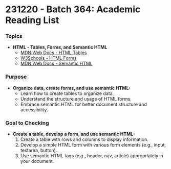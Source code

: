 # 231220 - Batch 364:  Academic Reading List 


### **Topics**

- **HTML - Tables, Forms, and Semantic HTML**
  - [MDN Web Docs - HTML Tables](https://developer.mozilla.org/en-US/docs/Web/HTML/Element/table)
  - [W3Schools - HTML Forms](https://www.w3schools.com/html/html_forms.asp)
  - [MDN Web Docs - Semantic HTML](https://developer.mozilla.org/en-US/docs/Glossary/Semantics#Semantics_in_HTML)


### **Purpose**

- **Organize data, create forms, and use semantic HTML:**
  - Learn how to create tables to organize data.
  - Understand the structure and usage of HTML forms.
  - Embrace semantic HTML for better document structure and accessibility.



### **Goal to Checking**

- **Create a table, develop a form, and use semantic HTML:**
  1. Create a table with rows and columns to display information.
  2. Develop a simple HTML form with various form elements (e.g., input, textarea, button).
  3. Use semantic HTML tags (e.g., header, nav, article) appropriately in your document.
